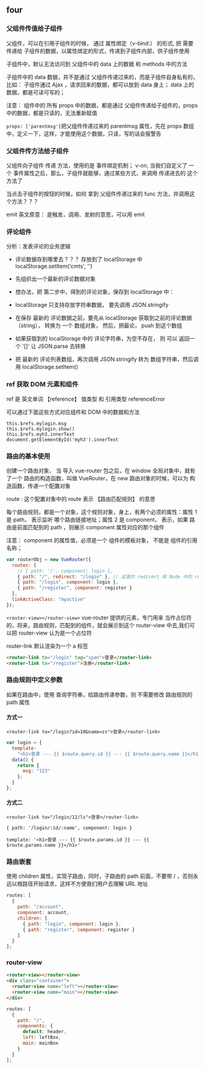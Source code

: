 ## four

### 父组件传值给子组件

父组件，可以在引用子组件的时候， 通过 属性绑定（v-bind:） 的形式, 把 需要传递给 子组件的数据，以属性绑定的形式，传递到子组件内部，供子组件使用

子组件中，默认无法访问到 父组件中的 data 上的数据 和 methods 中的方法

子组件中的 data 数据，并不是通过 父组件传递过来的，而是子组件自身私有的，比如： 子组件通过 Ajax ，请求回来的数据，都可以放到 data 身上； data 上的数据，都是可读可写的；

注意： 组件中的 所有 props 中的数据，都是通过 父组件传递给子组件的，props 中的数据，都是只读的，无法重新赋值

`props: ['parentmsg']`把父组件传递过来的 parentmsg 属性，先在 props 数组中，定义一下，这样，才能使用这个数据，只读，写的话会报警告

### 父组件传方法给子组件

父组件向子组件 传递 方法，使用的是 事件绑定机制； v-on, 当我们自定义了 一个 事件属性之后，那么，子组件就能够，通过某些方式，来调用 传递进去的 这个 方法了

当点击子组件的按钮的时候，如何 拿到 父组件传递过来的 func 方法，并调用这个方法？？？

emit 英文原意： 是触发，调用、发射的意思，可以用 emit

### 评论组件

分析：发表评论的业务逻辑

- 评论数据存到哪里去？？？ 存放到了 localStorage 中 localStorage.setItem('cmts', '')
- 先组织出一个最新的评论数据对象
- 想办法，把 第二步中，得到的评论对象，保存到 localStorage 中：
- localStorage 只支持存放字符串数据， 要先调用 JSON.stringify

- 在保存 最新的 评论数据之前，要先从 localStorage 获取到之前的评论数据（string）， 转换为 一个 数组对象， 然后，把最论， push 到这个数组

- 如果获取到的 localStorage 中的 评论字符串，为空不存在， 则 可以 返回一个 '[]' 让 JSON.parse 去转换

- 把 最新的 评论列表数组，再次调用 JSON.stringify 转为 数组字符串，然后调用 localStorage.setItem()

### ref 获取 DOM 元素和组件

ref 是 英文单词 【reference】 值类型 和 引用类型 referenceError

可以通过下面这些方式对应组件和 DOM 中的数据和方法

```
this.$refs.mylogin.msg
this.$refs.mylogin.show()
this.$refs.myh3.innerText
document.getElementById('myh3').innerText
```

### 路由的基本使用

创建一个路由对象， 当 导入 vue-router 包之后，在 window 全局对象中，就有了一个 路由的构造函数，叫做 VueRouter，在 new 路由对象的时候，可以为 构造函数，传递一个配置对象

route : 这个配置对象中的 route 表示 【路由匹配规则】 的意思

每个路由规则，都是一个对象，这个规则对象，身上，有两个必须的属性：属性 1 是 path， 表示监听 哪个路由链接地址；属性 2 是 component， 表示，如果 路由是前面匹配到的 path ，则展示 component 属性对应的那个组件

注意： component 的属性值，必须是一个 组件的模板对象， 不能是 组件的引用名称；

```javascript
var routerObj = new VueRouter({
  routes: [
    // { path: '/', component: login },
    { path: "/", redirect: "/login" }, // 这里的 redirect 和 Node 中的 redirect 完全是两码事
    { path: "/login", component: login },
    { path: "/register", component: register }
  ],
  linkActiveClass: "myactive"
});
```

`<router-view></router-view>`
vue-router 提供的元素，专门用来 当作占位符的，将来，路由规则，匹配到的组件，就会展示到这个 router-view 中去,我们可以把 router-view 认为是一个占位符

router-link 默认渲染为一个 a 标签

```html
<router-link to="/login" tag="span">登录</router-link>
<router-link to="/register">注册</router-link>
```

### 路由规则中定义参数

如果在路由中，使用 查询字符串，给路由传递参数，则 不需要修改 路由规则的 path 属性

#### 方式一

`<router-link to="/login?id=10&name=zs">登录</router-link>`

```javascript
var login = {
  template:
    "<h1>登录 --- {{ $route.query.id }} --- {{ $route.query.name }}</h1>",
  data() {
    return {
      msg: "123"
    };
  }
};
```

#### 方式二

`<router-link to="/login/12/ls">登录</router-link>`

`{ path: '/login/:id/:name', component: login }`

`template: '<h1>登录 --- {{ $route.params.id }} --- {{ $route.params.name }}</h1>'`

### 路由嵌套

使用 children 属性，实现子路由，同时，子路由的 path 前面，不要带 / ，否则永远以根路径开始请求，这样不方便我们用户去理解 URL 地址

```javascript
routes: [
  {
    path: "/account",
    component: account,
    children: [
      { path: "login", component: login },
      { path: "register", component: register }
    ]
  }
];
```

### router-view
```html
<router-view></router-view>
<div class="container">
  <router-view name="left"></router-view>
  <router-view name="main"></router-view>
</div>
```

```javascript
routes: [
  {
    path: "/",
    components: {
      default: header,
      left: leftBox,
      main: mainBox
    }
  }
];
```
